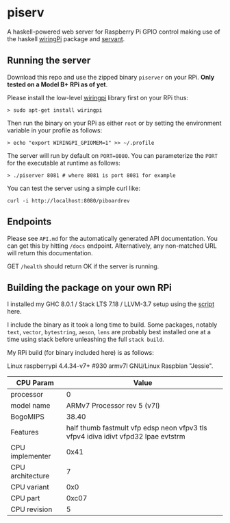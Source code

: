 # piserv

A haskell-powered web server for Raspberry Pi GPIO control making use of the haskell [wiringPi](https://hackage.haskell.org/package/wiringPi) package and [servant](https://hackage.haskell.org/package/servant).

## Running the server

Download this repo and use the zipped binary `piserver` on your RPi. **Only tested on a Model B+ RPi as of yet**.

Please install the low-level [wiringpi](http://wiringpi.com/) library first on your RPi thus:

```
> sudo apt-get install wiringpi
```

Then run the binary on your RPi as either `root` or by setting the environment variable in your profile as follows:

```
> echo "export WIRINGPI_GPIOMEM=1" >> ~/.profile
```

The server will run by default on `PORT=8080`. You can parameterize the `PORT` for the executable at runtime as follows:

```
> ./piserver 8081 # where 8081 is port 8081 for example
```

You can test the server using a simple curl like:

```
curl -i http://localhost:8080/piboardrev
```

## Endpoints

Please see `API.md` for the automatically generated API documentation. You can get this by hitting `/docs` endpoint. Alternatively, any non-matched URL will return this documentation.

GET `/health` should return OK if the server is running.

## Building the package on your own RPi

I installed my GHC 8.0.1 / Stack LTS 7.18 / LLVM-3.7 setup using the [script](https://gist.github.com/jamesthompson/7730209b2b154bd0a182e6fe945a2838) here.

I include the binary as it took a long time to build. Some packages, notably `text`, `vector`, `bytestring`, `aeson`, `lens` are probably best installed one at a time using stack before unleashing the full `stack build`.

My RPi build (for binary included here) is as follows:

Linux raspberrypi 4.4.34-v7+ #930 armv7l GNU/Linux Raspbian "Jessie".


CPU Param | Value
----------|------
processor | 0
model name | ARMv7 Processor rev 5 (v7l)
BogoMIPS | 38.40
Features | half thumb fastmult vfp edsp neon vfpv3 tls vfpv4 idiva idivt vfpd32 lpae evtstrm
CPU implementer | 0x41
CPU architecture | 7
CPU variant | 0x0
CPU part | 0xc07
CPU revision | 5

